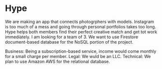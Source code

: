 # Hype
We are making an app that connects photogrphers with models. Instagram is too much of a mess and going through personal portfolios takes too long. Hype helps both members find their perfect creative match and get tot work immediately.
I am looking for a team of 3.
We want to use Firestore document-based database for the NoSQL portion of the project.

Business: Being a subscription-based service, income would come monthly for a small charge per member.
Legal: We wuld be an LLC.
Technical: We plan to use Amazon AWS for the relational database.

